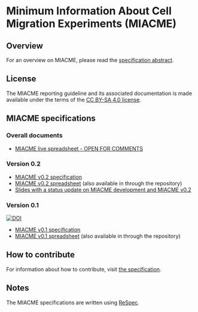 # Minimum Information About Cell Migration Experiments (MIACME)

## Overview 

For an overview on MIACME, please read the [specification abstract](http://cellmigstandorg.github.io/MIACME/v0.1/spec/#abstract).

## License 

The MIACME reporting guideline and its associated documentation is made available under the terms of the [CC BY-SA 4.0 license](https://creativecommons.org/licenses/by-sa/4.0/).


## MIACME specifications

### Overall documents

- [MIACME live spreadsheet - OPEN FOR COMMENTS](https://docs.google.com/spreadsheets/d/1yw9qh5oU_B9Ig1RorXYf-qv3BENS27IwiW-N3sXauQo/edit?usp=sharing)

### Version 0.2

- [MIACME v0.2 specification](http://cellmigstandorg.github.io/MIACME/v0.2/)
- [MIACME v0.2 spreadsheet](https://docs.google.com/spreadsheets/d/19nAnRx4rtOw0AJBMLTbW4nrhYUhrwvtiEY70Xp_rO88/edit#gid=1464207348) (also available in through the repository)
- [Slides with a status update on MIACME development and MIACME v0.2](https://www.slideshare.net/agbeltran/cmso-minimal-reporting-requirements)

### Version 0.1  
[![DOI](https://zenodo.org/badge/DOI/10.5281/zenodo.260115.svg)](https://doi.org/10.5281/zenodo.260115)


- [MIACME v0.1 specification](http://cellmigstandorg.github.io/MIACME/v0.1/spec/)
- [MIACME v0.1 spreadsheet](https://docs.google.com/spreadsheets/d/1O-Mg2KbeWuU7Sx7hwyciXTAEA4WO1NwqzI-PnPuQDWc/edit#gid=0) (also available in through the repository)

## How to contribute

For information about how to contribute, visit <a href="http://cellmigstandorg.github.io/MIACME/v0.1/spec/#contribute">the specification</a>.

## Notes

The MIACME specifications are written using [ReSpec](https://github.com/w3c/respec).

